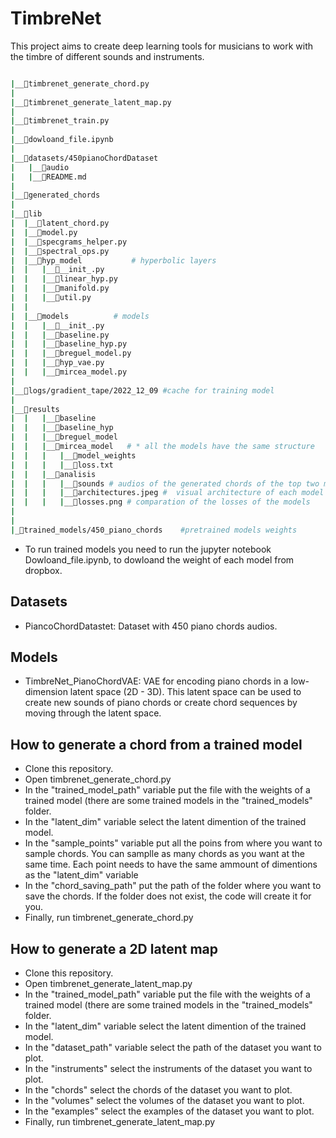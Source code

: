 # TimbreNet

This project aims to create deep learning tools for musicians to work with the timbre of different sounds and instruments.

```bash

|__📜timbrenet_generate_chord.py
|
|__📜timbrenet_generate_latent_map.py
|
|__📜timbrenet_train.py
|
|__📜dowloand_file.ipynb
|
|__📂datasets/450pianoChordDataset
|   |__📂audio
|   |__📜README.md
|
|__📂generated_chords
|
|__📂lib
|  |__📜latent_chord.py
|  |__📜model.py
|  |__📜specgrams_helper.py
|  |__📜spectral_ops.py
|  |__📂hyp_model           # hyperbolic layers
|  |   |__📜__init_.py
|  |   |__📜linear_hyp.py
|  |   |__📜manifold.py
|  |   |__📜util.py
|  |
|  |__📂models          # models
|  |   |__📜__init_.py
|  |   |__📜baseline.py
|  |   |__📜baseline_hyp.py
|  |   |__📜breguel_model.py
|  |   |__📜hyp_vae.py
|  |   |__📜mircea_model.py
|
|__📂logs/gradient_tape/2022_12_09 #cache for training model
|
|__📂results
|  |   |__📂baseline
|  |   |__📂baseline_hyp
|  |   |__📂breguel_model
|  |   |__📂mircea_model   # * all the models have the same structure
|  |   |   |__📂model_weights
|  |   |   |__📜loss.txt
|  |   |__📂analisis
|  |   |   |__📂sounds # audios of the generated chords of the top two models
|  |   |   |__📜architectures.jpeg #  visual architecture of each model
|  |   |   |__📜losses.png # comparation of the losses of the models
|
|
|_📂trained_models/450_piano_chords    #pretrained models weights
```

- To run trained models you need to run the jupyter notebook Dowloand_file.ipynb, to dowloand the weight of each model from dropbox.

## Datasets

- PiancoChordDatastet: Dataset with 450 piano chords audios.

## Models

- TimbreNet_PianoChordVAE: VAE for encoding piano chords in a low-dimension latent space (2D - 3D). This latent space can be used to create new sounds of piano chords or create chord sequences by moving through the latent space.

## How to generate a chord from a trained model

- Clone this repository.
- Open timbrenet_generate_chord.py
- In the "trained_model_path" variable put the file with the weights of a trained model (there are some trained models in the "trained_models" folder.
- In the "latent_dim" variable select the latent dimention of the trained model.
- In the "sample_points" variable put all the poins from where you want to sample chords. You can samplle as many chords as you want at the same time. Each point needs to have the same ammount of dimentions as the "latent_dim" variable
- In the "chord_saving_path" put the path of the folder where you want to save the chords. If the folder does not exist, the code will create it for you.
- Finally, run timbrenet_generate_chord.py

## How to generate a 2D latent map

- Clone this repository.
- Open timbrenet_generate_latent_map.py
- In the "trained_model_path" variable put the file with the weights of a trained model (there are some trained models in the "trained_models" folder.
- In the "latent_dim" variable select the latent dimention of the trained model.
- In the "dataset_path" variable select the path of the dataset you want to plot.
- In the "instruments" select the instruments of the dataset you want to plot.
- In the "chords" select the chords of the dataset you want to plot.
- In the "volumes" select the volumes of the dataset you want to plot.
- In the "examples" select the examples of the dataset you want to plot.
- Finally, run timbrenet_generate_latent_map.py
